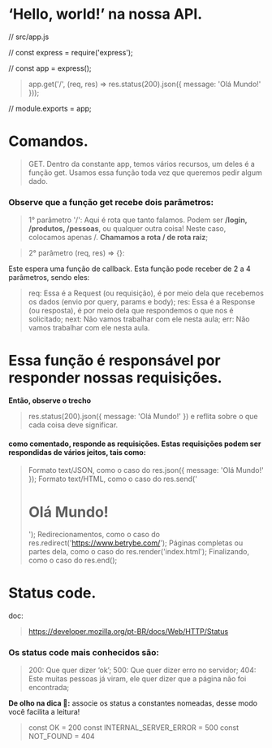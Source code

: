 # ‘Hello, world!’ na nossa API.

  // src/app.js

  // const express = require('express');

  // const app = express();

  > app.get('/', (req, res) => res.status(200).json({ message: 'Olá Mundo!' }));

  // module.exports = app;

  # **Comandos**.

  > GET.
    Dentro da constante app, temos vários recursos, um deles é a função get. Usamos essa função toda vez que queremos pedir algum dado.


### Observe que a função get recebe dois parâmetros:

  > 1° parâmetro '/':
  Aqui é rota que tanto falamos.
  Podem ser **/login, /produtos, /pessoas**, ou qualquer outra coisa! Neste caso, colocamos apenas /.
  **Chamamos a rota / de rota raiz**;


  > 2° parâmetro (req, res) => {}:
  
  Este espera uma função de callback. Esta função pode receber de 2 a 4 parâmetros, sendo eles:

  > req:
    Essa é a Request (ou requisição), é por meio dela que recebemos os dados (envio por query, params e body);
  > res:
    Essa é a Response (ou resposta), é por meio dela que respondemos o que nos é solicitado;
  > next:
    Não vamos trabalhar com ele nesta aula;
  > err:
    Não vamos trabalhar com ele nesta aula.


# Essa função é responsável por responder nossas requisições.
  **Então, observe o trecho** 
  > res.status(200).json({ message: 'Olá Mundo!' }) e reflita sobre o que cada coisa deve significar.

  #### <res> como comentado, **responde as requisições**. Estas requisições podem ser **respondidas de vários jeitos**, tais como:

  > Formato text/JSON,
    como o caso do res.json({ message: 'Olá Mundo!' });
  > Formato text/HTML,
    como o caso do res.send('<h1>Olá Mundo!</h1>');
  > Redirecionamentos,
    como o caso do res.redirect('https://www.betrybe.com/');
  > Páginas completas ou partes dela,
    como o caso do res.render('index.html');
  > Finalizando,
    como o caso do res.end();


# Status code.
  doc:
  > https://developer.mozilla.org/pt-BR/docs/Web/HTTP/Status

  ### Os status code mais conhecidos são:

  > 200:
    Que quer dizer ‘ok’;
  > 500:
   Que quer dizer erro no servidor;
  > 404:
   Este muitas pessoas já viram, ele quer dizer que a página não foi encontrada;

  **De olho na dica 👀:**
    associe os status a constantes nomeadas, desse modo você facilita a leitura!
  >   const OK = 200
  >   const INTERNAL_SERVER_ERROR = 500
  >   const NOT_FOUND = 404



